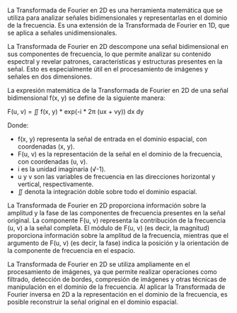 La Transformada de Fourier en 2D es una herramienta matemática que se utiliza para analizar señales bidimensionales y representarlas en el dominio de la frecuencia. Es una extensión de la Transformada de Fourier en 1D, que se aplica a señales unidimensionales.

La Transformada de Fourier en 2D descompone una señal bidimensional en sus componentes de frecuencia, lo que permite analizar su contenido espectral y revelar patrones, características y estructuras presentes en la señal. Esto es especialmente útil en el procesamiento de imágenes y señales en dos dimensiones.

La expresión matemática de la Transformada de Fourier en 2D de una señal bidimensional f(x, y) se define de la siguiente manera:

F(u, v) = ∬ f(x, y) * exp(-i * 2π (ux + vy)) dx dy


Donde:

- f(x, y) representa la señal de entrada en el dominio espacial, con coordenadas (x, y).
- F(u, v) es la representación de la señal en el dominio de la frecuencia, con coordenadas (u, v).
- i es la unidad imaginaria (√-1).
- u y v son las variables de frecuencia en las direcciones horizontal y vertical, respectivamente.
- ∬ denota la integración doble sobre todo el dominio espacial.

La Transformada de Fourier en 2D proporciona información sobre la amplitud y la fase de las componentes de frecuencia presentes en la señal original. La componente F(u, v) representa la contribución de la frecuencia (u, v) a la señal completa. El módulo de F(u, v) (es decir, la magnitud) proporciona información sobre la amplitud de la frecuencia, mientras que el argumento de F(u, v) (es decir, la fase) indica la posición y la orientación de la componente de frecuencia en el espacio.

La Transformada de Fourier en 2D se utiliza ampliamente en el procesamiento de imágenes, ya que permite realizar operaciones como filtrado, detección de bordes, compresión de imágenes y otras técnicas de manipulación en el dominio de la frecuencia. Al aplicar la Transformada de Fourier inversa en 2D a la representación en el dominio de la frecuencia, es posible reconstruir la señal original en el dominio espacial.
